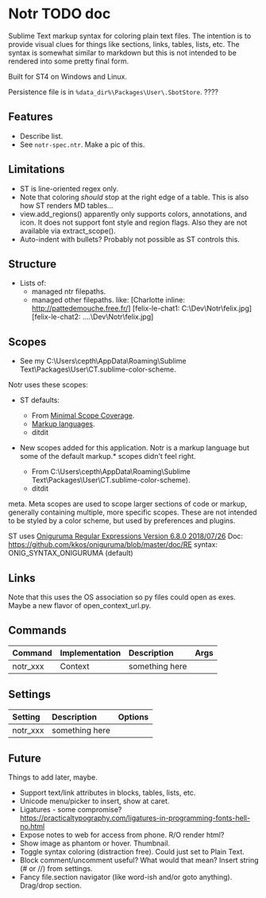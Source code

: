 # Notr TODO doc

Sublime Text markup syntax for coloring plain text files. The intention is to provide visual clues for things
like sections, links, tables, lists, etc. The syntax is somewhat similar to markdown but this is not intended
to be rendered into some pretty final form.

Built for ST4 on Windows and Linux.

Persistence file is in `%data_dir%\Packages\User\.SbotStore`. ????

## Features

- Describe list.
- See `notr-spec.ntr`. Make a pic of this.

## Limitations

- ST is line-oriented regex only.
- Note that coloring *should* stop at the right edge of a table. This is also how ST renders MD tables...
- view.add_regions() apparently only supports colors, annotations, and icon. It does not support font style and region flags.
    Also they are not available via extract_scope().
- Auto-indent with bullets? Probably not possible as ST controls this.

## Structure

- Lists of:
  - managed ntr filepaths.
  - managed other filepaths.
like:
[Charlotte inline: http://pattedemouche.free.fr/]
[felix-le-chat1: C:\Dev\Notr\felix.jpg]
[felix-le-chat2: ..\..\Dev\Notr\felix.jpg]


## Scopes

- See my C:\Users\cepth\AppData\Roaming\Sublime Text\Packages\User\CT.sublime-color-scheme.

Notr uses these scopes:
- ST defaults:
  - From [Minimal Scope Coverage](https://www.sublimetext.com/docs/scope_naming.html#minimal-scope-coverage).
  - [Markup languages](https://www.sublimetext.com/docs/scope_naming.html#markup).
  - ditdit

- New scopes added for this application. Notr is a markup language but some of the default markup.* scopes
  didn't feel right.
  - From C:\Users\cepth\AppData\Roaming\Sublime Text\Packages\User\CT.sublime-color-scheme).
  - ditdit

meta. Meta scopes are used to scope larger sections of code or markup, generally containing multiple, more specific scopes. These are not intended to be styled by a color scheme, but used by preferences and plugins.

ST uses [Oniguruma Regular Expressions Version 6.8.0    2018/07/26](https://github.com/kkos/oniguruma)
Doc: https://github.com/kkos/oniguruma/blob/master/doc/RE
syntax: ONIG_SYNTAX_ONIGURUMA (default)

## Links

Note that this uses the OS association so py files could open as exes. Maybe a new flavor of open_context_url.py.


## Commands

| Command                    | Implementation | Description                   | Args                           |
| :--------                  | :-------       | :-------                      | :--------                      |
| notr_xxx                   | Context        | something here                |                                |


## Settings

| Setting              | Description                              | Options                                    |
| :--------            | :-------                                 | :------                                    |
| notr_xxx             | something here                           |                                            |


## Future
Things to add later, maybe.

- Support text/link attributes in blocks, tables, lists, etc.
- Unicode menu/picker to insert, show at caret.
- Ligatures - some compromise? https://practicaltypography.com/ligatures-in-programming-fonts-hell-no.html
- Expose notes to web for access from phone. R/O render html?
- Show image as phantom or hover. Thumbnail.
- Toggle syntax coloring (distraction free). Could just set to Plain Text.
- Block comment/uncomment useful? What would that mean? Insert string (# or //) from settings.
- Fancy file.section navigator (like word-ish and/or goto anything). Drag/drop section.
